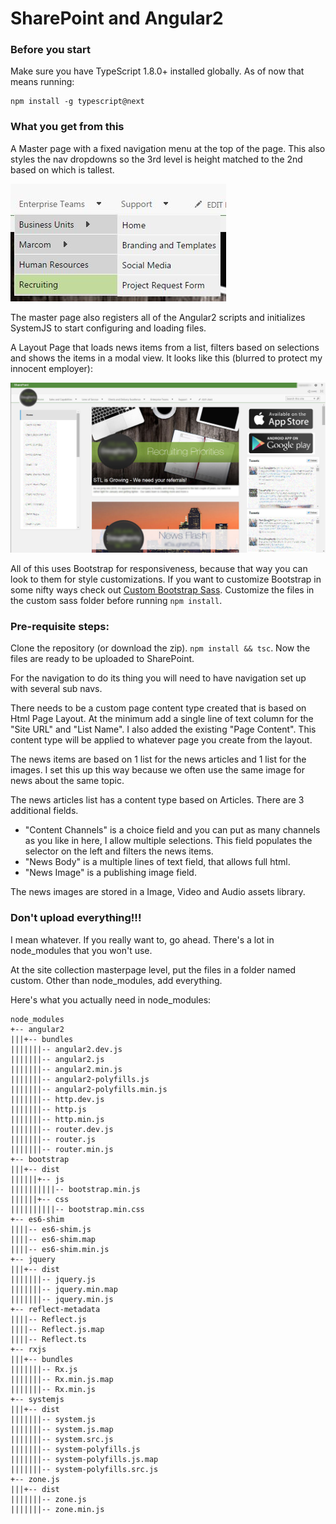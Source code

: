 # SharePoint and Angular2

### Before you start
Make sure you have TypeScript 1.8.0+ installed globally. 
As of now that means running:
```
npm install -g typescript@next
```

### What you get from this
A Master page with a fixed navigation menu at the top of the page. This also styles the nav dropdowns so the 3rd level is height matched to the 2nd based on which is tallest.
 
![Navigation Styles](navImage.JPG)

The master page also registers all of the Angular2 scripts and initializes SystemJS to start configuring and loading files.

A Layout Page that loads news items from a list, filters based on selections and shows the items in a modal view. It looks like this (blurred to protect my innocent employer):

![News Items](homeScreen.JPG)

All of this uses Bootstrap for responsiveness, because that way you can look to them for style customizations. If you want to customize Bootstrap in some nifty ways check out [Custom Bootstrap Sass](https://github.com/kenhansen01/custom-bootstrap-sass). Customize the files in the custom sass folder before running ` npm install `.

### Pre-requisite steps:
Clone the repository (or download the zip). ` npm install && tsc `. Now the files are ready to be uploaded to SharePoint.

For the navigation to do its thing you will need to have navigation set up with several sub navs.

There needs to be a custom page content type created that is based on Html Page Layout. At the minimum add a single line of text column for the "Site URL" and "List Name". I also added the existing "Page Content". This content type will be applied to whatever page you create from the layout.

The news items are based on 1 list for the news articles and 1 list for the images. I set this up this way because we often use the same image for news about the same topic.

The news articles list has a content type based on Articles. There are 3 additional fields. 
- "Content Channels" is a choice field and you can put as many channels as you like in here, I allow multiple selections. This field populates the selector on the left and filters the news items.
- "News Body" is a multiple lines of text field, that allows full html.
- "News Image" is a publishing image field.

The news images are stored in a Image, Video and Audio assets library.

### Don't upload everything!!!
I mean whatever. If you really want to, go ahead. There's a lot in node_modules that you won't use.

At the site collection masterpage level, put the files in a folder named custom. Other than node_modules, add everything.

Here's what you actually need in node_modules:
```
node_modules
+-- angular2
|||+-- bundles
|||||||-- angular2.dev.js
|||||||-- angular2.js
|||||||-- angular2.min.js
|||||||-- angular2-polyfills.js
|||||||-- angular2-polyfills.min.js
|||||||-- http.dev.js
|||||||-- http.js
|||||||-- http.min.js
|||||||-- router.dev.js
|||||||-- router.js
|||||||-- router.min.js
+-- bootstrap
|||+-- dist
||||||+-- js
||||||||||-- bootstrap.min.js
||||||+-- css
||||||||||-- bootstrap.min.css
+-- es6-shim
||||-- es6-shim.js
||||-- es6-shim.map
||||-- es6-shim.min.js
+-- jquery
|||+-- dist
|||||||-- jquery.js
|||||||-- jquery.min.map
|||||||-- jquery.min.js
+-- reflect-metadata
||||-- Reflect.js
||||-- Reflect.js.map
||||-- Reflect.ts
+-- rxjs
|||+-- bundles
|||||||-- Rx.js
|||||||-- Rx.min.js.map
|||||||-- Rx.min.js
+-- systemjs
|||+-- dist
|||||||-- system.js
|||||||-- system.js.map
|||||||-- system.src.js
|||||||-- system-polyfills.js
|||||||-- system-polyfills.js.map
|||||||-- system-polyfills.src.js
+-- zone.js
|||+-- dist
|||||||-- zone.js
|||||||-- zone.min.js
```
